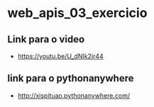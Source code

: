 # web_apis_03_exercicio

## Link para o video
- https://youtu.be/U_dNIk2jr44
## link para o pythonanywhere
- http://xispituao.pythonanywhere.com/
